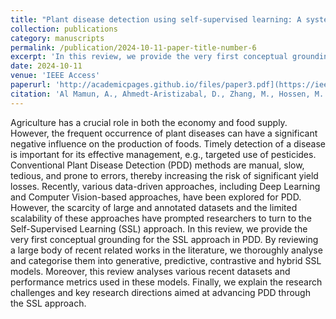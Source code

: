 ```yaml
---
title: "Plant disease detection using self-supervised learning: A systematic review"
collection: publications
category: manuscripts
permalink: /publication/2024-10-11-paper-title-number-6
excerpt: 'In this review, we provide the very first conceptual grounding for the SSL approach in PDD. By reviewing a large body of recent related works in the literature, we thoroughly analyse and categorise them into generative, predictive, contrastive and hybrid SSL models. '
date: 2024-10-11
venue: 'IEEE Access'
paperurl: 'http://academicpages.github.io/files/paper3.pdf](https://ieeexplore.ieee.org/document/10714333'
citation: 'Al Mamun, A., Ahmedt-Aristizabal, D., Zhang, M., Hossen, M. I., Hayder, Z., & Awrangjeb, M. (2024). Plant disease detection using self-supervised learning: A systematic review. IEEE Access.'
---
```


Agriculture has a crucial role in both the economy and food supply. However, the frequent occurrence of plant diseases can have a significant negative influence on the production of foods. Timely detection of a disease is important for its effective management, e.g., targeted use of pesticides. Conventional Plant Disease Detection (PDD) methods are manual, slow, tedious, and prone to errors, thereby increasing the risk of significant yield losses. Recently, various data-driven approaches, including Deep Learning and Computer Vision-based approaches, have been explored for PDD. However, the scarcity of large and annotated datasets and the limited scalability of these approaches have prompted researchers to turn to the Self-Supervised Learning (SSL) approach. In this review, we provide the very first conceptual grounding for the SSL approach in PDD. By reviewing a large body of recent related works in the literature, we thoroughly analyse and categorise them into generative, predictive, contrastive and hybrid SSL models. Moreover, this review analyses various recent datasets and performance metrics used in these models. Finally, we explain the research challenges and key research directions aimed at advancing PDD through the SSL approach.
